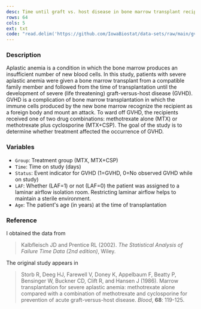 ```yaml
---
desc: Time until graft vs. host disease in bone marrow transplant recipients
rows: 64
cols: 5
ext: txt
code: "read.delim('https://github.com/IowaBiostat/data-sets/raw/main/gvhd/gvhd.txt')"
---
```


### Description

Aplastic anemia is a condition in which the bone marrow produces an insufficient number of new blood cells.  In this study, patients with severe aplastic anemia were given a bone marrow transplant from a compatible family member and followed from the time of transplantation until the development of severe (life threatening) graft-versus-host disease (GVHD).  GVHD is a complication of bone marrow transplantation in which the immune cells produced by the new bone marrow recognize the recipient as a foreign body and mount an attack.  To ward off GVHD, the recipients received one of two drug combinations: methotrexate alone (MTX) or methotrexate plus cyclosporine (MTX+CSP).  The goal of the study is to determine whether treatment affected the occurrence of GVHD.

### Variables

* `Group`: Treatment group (MTX, MTX+CSP)
* `Time`: Time on study (days)
* `Status`: Event indicator for GVHD (1=GVHD, 0=No observed GVHD while on study)
* `LAF`: Whether (LAF=1) or not (LAF=0) the patient was assigned to a laminar airflow isolation room.  Restricting laminar airflow helps to maintain a sterile environment.
* `Age`: The patient's age (in years) at the time of transplantation

### Reference

I obtained the data from

> Kalbfleisch JD and Prentice RL (2002). *The Statistical Analysis of Failure Time Data (2nd edition)*, Wiley.

The original study appears in

> Storb R, Deeg HJ, Farewell V, Doney K, Appelbaum F, Beatty P, Bensinger W, Buckner CD, Clift R, and Hansen J (1986). Marrow transplantation for severe aplastic anemia: methotrexate alone compared with a combination of methotrexate and cyclosporine for prevention of acute graft-versus-host disease.  *Blood*, **68**: 119-125.
